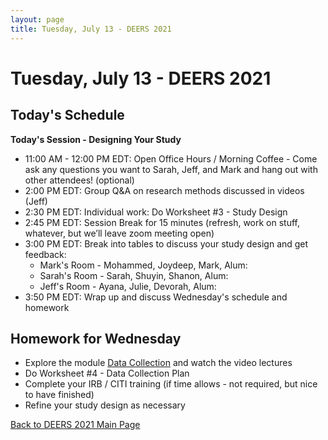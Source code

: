 ```yaml
---
layout: page
title: Tuesday, July 13 - DEERS 2021
---
```


# Tuesday, July 13 - DEERS 2021

## Today's Schedule

__Today's Session - Designing Your Study__

* 11:00 AM - 12:00 PM EDT: Open Office Hours / Morning Coffee - Come ask any questions you want to Sarah, Jeff, and Mark and hang out with other attendees!  (optional)
* 2:00 PM EDT: Group Q&A on research methods discussed in videos (Jeff)
* 2:30 PM EDT: Individual work: Do Worksheet #3 - Study Design
* 2:45 PM EDT: Session Break for 15 minutes (refresh, work on stuff, whatever, but we’ll leave zoom meeting open)
* 3:00 PM EDT: Break into tables to discuss your study design and get feedback:
    * Mark's Room - Mohammed, Joydeep, Mark, Alum:
    * Sarah's Room - Sarah, Shuyin, Shanon, Alum:
    * Jeff's Room - Ayana, Julie, Devorah, Alum:
* 3:50 PM EDT: Wrap up and discuss Wednesday's schedule and homework

## Homework for Wednesday

* Explore the module [Data Collection](http://empiricalcsed.org/modules/data%20collection/introduction/) and watch the video lectures
* Do Worksheet #4 - Data Collection Plan
* Complete your IRB / CITI training (if time allows - not required, but nice to have finished)
* Refine your study design as necessary

[Back to DEERS 2021 Main Page](/deers2021)
